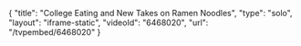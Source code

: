 {
    "title": "College Eating and New Takes on Ramen Noodles",
    "type": "solo",
    "layout": "iframe-static",
    "videoId": "6468020",
    "url": "\/tvpembed\/6468020"
}